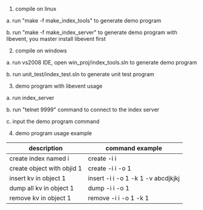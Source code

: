 1. compile on linux

  a. run "make -f make_index_tools" to generate demo program  
  
  b. run "make -f make_index_server" to generate demo program with libevent, you master install libevent first


2. compile on windows

  a. run vs2008 IDE, open win_proj/index_tools.sln to generate demo program
  
  b. run unit_test/index_test.sln to generate unit test program
  

3. demo program with libevent usage

  a. run index_server
  
  b. run "telnet 9999" command to connect to the index server
  
  c. input the demo program command
  
4. demo program usage example

|description|command example|
|-----------|---------------|
|create index named i       | create -i i |
|create object with objid 1 | create -i i -o 1|
|insert kv in object 1      | insert -i i -o 1 -k 1 -v abcdjkjkj |
|dump all kv in object 1    | dump   -i i -o 1 |
|remove kv in object 1      | remove -i i -o 1 -k 1 |



